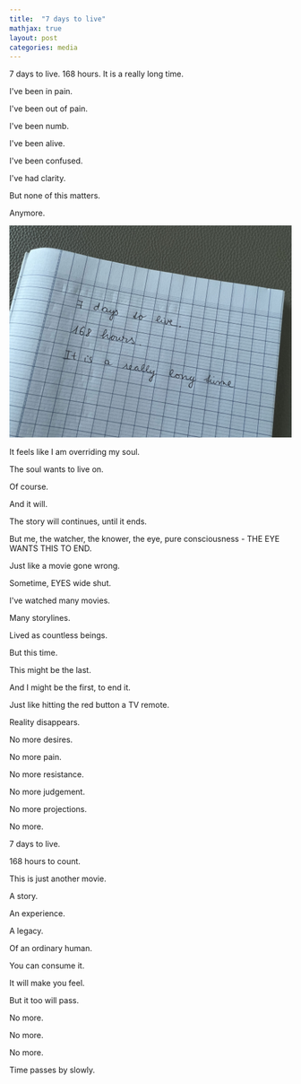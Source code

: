 ```yaml
---
title:  "7 days to live"
mathjax: true
layout: post
categories: media
---
```


7 days to live. 168 hours. It is a really long time.

I've been in pain.

I've been out of pain.

I've been numb.

I've been alive.

I've been confused.

I've had clarity.

But none of this matters.

Anymore.

![7daystolive](/assets/IMG_5432.jpg)


It feels like I am overriding my soul.

The soul wants to live on.

Of course.

And it will.

The story will continues, until it ends.

But me, the watcher, the knower, the eye, pure consciousness - THE EYE WANTS THIS TO END.

Just like a movie gone wrong.

Sometime, EYES wide shut.

I've watched many movies.

Many storylines.

Lived as countless beings.

But this time.

This might be the last.

And I might be the first, to end it.

Just like hitting the red button a TV remote.

Reality disappears.

No more desires.

No more pain.

No more resistance.

No more judgement.

No more projections.

No more.

7 days to live.

168 hours to count.

This is just another movie.

A story.

An experience.

A legacy.

Of an ordinary human.

You can consume it.

It will make you feel.

But it too will pass.

No more.

No more.

No more.

Time passes by slowly.